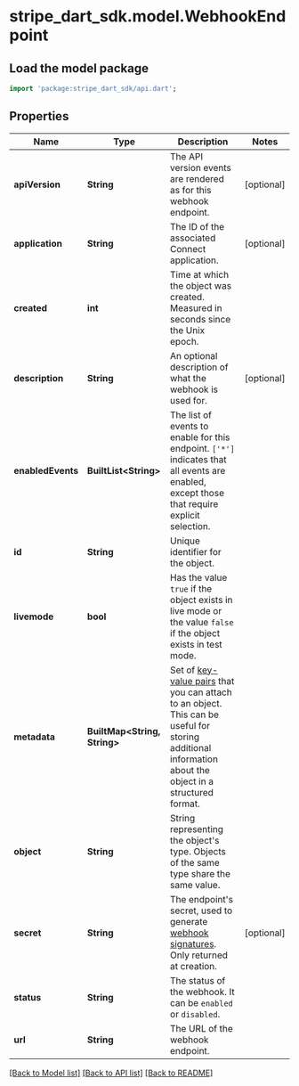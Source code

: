 # stripe_dart_sdk.model.WebhookEndpoint

## Load the model package
```dart
import 'package:stripe_dart_sdk/api.dart';
```

## Properties
Name | Type | Description | Notes
------------ | ------------- | ------------- | -------------
**apiVersion** | **String** | The API version events are rendered as for this webhook endpoint. | [optional] 
**application** | **String** | The ID of the associated Connect application. | [optional] 
**created** | **int** | Time at which the object was created. Measured in seconds since the Unix epoch. | 
**description** | **String** | An optional description of what the webhook is used for. | [optional] 
**enabledEvents** | **BuiltList&lt;String&gt;** | The list of events to enable for this endpoint. `['*']` indicates that all events are enabled, except those that require explicit selection. | 
**id** | **String** | Unique identifier for the object. | 
**livemode** | **bool** | Has the value `true` if the object exists in live mode or the value `false` if the object exists in test mode. | 
**metadata** | **BuiltMap&lt;String, String&gt;** | Set of [key-value pairs](https://stripe.com/docs/api/metadata) that you can attach to an object. This can be useful for storing additional information about the object in a structured format. | 
**object** | **String** | String representing the object's type. Objects of the same type share the same value. | 
**secret** | **String** | The endpoint's secret, used to generate [webhook signatures](https://docs.stripe.com/webhooks/signatures). Only returned at creation. | [optional] 
**status** | **String** | The status of the webhook. It can be `enabled` or `disabled`. | 
**url** | **String** | The URL of the webhook endpoint. | 

[[Back to Model list]](../README.md#documentation-for-models) [[Back to API list]](../README.md#documentation-for-api-endpoints) [[Back to README]](../README.md)


